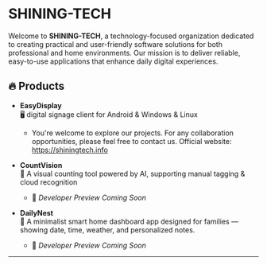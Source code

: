 # SHINING-TECH

Welcome to **SHINING-TECH**, a technology-focused organization dedicated to creating practical and user-friendly software solutions for both professional and home environments. Our mission is to deliver reliable, easy-to-use applications that enhance daily digital experiences.

## 🔥 Products

- **EasyDisplay**  
  🖥️  digital signage client for Android & Windows & Linux

  - You're welcome to explore our projects. For any collaboration opportunities, please feel free to contact us.
    Official website: https://shiningtech.info

- **CountVision**  
  🔢 A visual counting tool powered by AI, supporting manual tagging & cloud recognition
  - 🚧 *Developer Preview Coming Soon*

- **DailyNest**  
  🏡 A minimalist smart home dashboard app designed for families — showing date, time, weather, and personalized notes.
  - 🚧 *Developer Preview Coming Soon*

---


